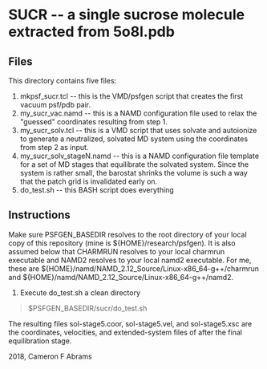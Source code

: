 # SUCR -- a single sucrose molecule extracted from 5o8l.pdb

## Files

This directory contains five files:
1. mkpsf_sucr.tcl -- this is the VMD/psfgen script that creates the first vacuum psf/pdb pair.
2. my_sucr_vac.namd -- this is a NAMD configuration file used to relax the "guessed" coordinates resulting from step 1.
3. my_sucr_solv.tcl -- this is a VMD script that uses solvate and autoionize to generate a neutralized, solvated MD system using the coordinates from step 2 as input.
4. my_sucr_solv_stageN.namd -- this is a NAMD configuration file template for a set of MD stages that equilibrate the solvated system.  Since the system is rather small, the barostat shrinks the volume is such a way that the patch grid is invalidated early on.
5. do_test.sh -- this BASH script does everything

## Instructions

Make sure PSFGEN_BASEDIR resolves to the root directory of your local copy of this repository (mine is ${HOME}/research/psfgen).  It is also assumed below that CHARMRUN resolves to your local charmrun executable and NAMD2 resolves to your local namd2 executable.  For me, these are ${HOME}/namd/NAMD_2.12_Source/Linux-x86_64-g++/charmrun and ${HOME}/namd/NAMD_2.12_Source/Linux-x86_64-g++/namd2.

1. Execute do_test.sh a clean directory

> $PSFGEN_BASEDIR/sucr/do_test.sh

The resulting files sol-stage5.coor, sol-stage5.vel, and sol-stage5.xsc are the coordinates, velocities, and extended-system files of after the final equilibration stage.

2018, Cameron F Abrams
